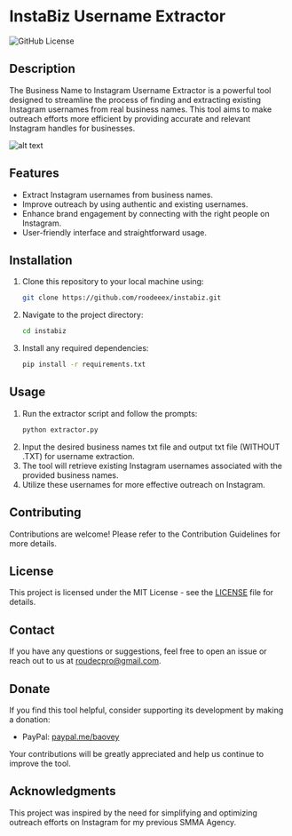 # InstaBiz Username Extractor

![GitHub License](https://img.shields.io/badge/license-MIT-blue.svg)

## Description

The Business Name to Instagram Username Extractor is a powerful tool designed to streamline the process of finding and extracting existing Instagram usernames from real business names. This tool aims to make outreach efforts more efficient by providing accurate and relevant Instagram handles for businesses.

![alt text]([http://url/to/img.png](https://ibb.co/H4Tf2rD))

## Features

- Extract Instagram usernames from business names.
- Improve outreach by using authentic and existing usernames.
- Enhance brand engagement by connecting with the right people on Instagram.
- User-friendly interface and straightforward usage.

## Installation

1. Clone this repository to your local machine using:

   ```bash
   git clone https://github.com/roodeeex/instabiz.git
   
2. Navigate to the project directory:
   
   ```bash
   cd instabiz

4. Install any required dependencies:

   ```bash
   pip install -r requirements.txt

## Usage

1. Run the extractor script and follow the prompts:
   ```bash
   python extractor.py
3. Input the desired business names txt file and output txt file (WITHOUT .TXT) for username extraction.
4. The tool will retrieve existing Instagram usernames associated with the provided business names.
5. Utilize these usernames for more effective outreach on Instagram.

## Contributing

Contributions are welcome! Please refer to the Contribution Guidelines for more details.

## License

This project is licensed under the MIT License - see the [LICENSE](https://github.com/roodeeex/InstaBiz/blob/main/MIT-LICENSE.TXT) file for details.

## Contact

If you have any questions or suggestions, feel free to open an issue or reach out to us at roudecpro@gmail.com.

## Donate

If you find this tool helpful, consider supporting its development by making a donation:

- PayPal: [paypal.me/baovey](https://www.paypal.me/boavey)

Your contributions will be greatly appreciated and help us continue to improve the tool.

## Acknowledgments

This project was inspired by the need for simplifying and optimizing outreach efforts on Instagram for my previous SMMA Agency.
